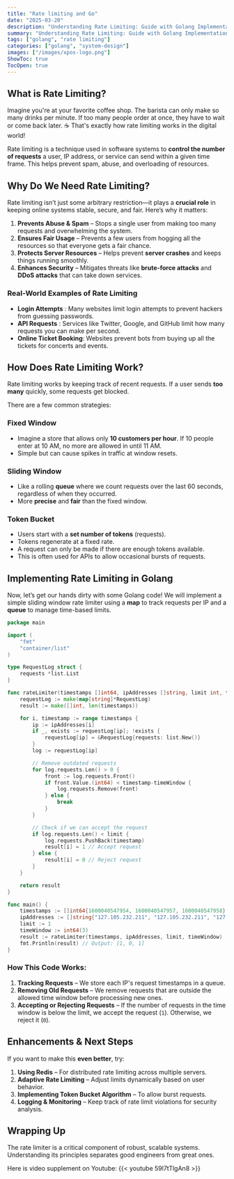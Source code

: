 ```yaml
---
title: "Rate limiting and Go"
date: "2025-03-20"
description: "Understanding Rate Limiting: Guide with Golang Implementation"
summary: "Understanding Rate Limiting: Guide with Golang Implementation"
tags: ["golang", "rate limiting"]
categories: ["golang", "system-design"]
images: ["/images/xpos-logo.png"]
ShowToc: true
TocOpen: true
---
```


## What is Rate Limiting?

Imagine you're at your favorite coffee shop. The barista can only make so many drinks per minute. If too many people order at once, they have to wait or come back later. ☕️ That's exactly how rate limiting works in the digital world!

Rate limiting is a technique used in software systems to **control the number of requests** a user, IP address, or service can send within a given time frame. This helps prevent spam, abuse, and overloading of resources.

## Why Do We Need Rate Limiting?

Rate limiting isn’t just some arbitrary restriction—it plays a **crucial role** in keeping online systems stable, secure, and fair. Here’s why it matters:

1. **Prevents Abuse & Spam** – Stops a single user from making too many requests and overwhelming the system.
2. **️Ensures Fair Usage** – Prevents a few users from hogging all the resources so that everyone gets a fair chance.
3. **Protects Server Resources** – Helps prevent **server crashes** and keeps things running smoothly.
4. **Enhances Security** – Mitigates threats like **brute-force attacks** and **DDoS attacks** that can take down services.

### Real-World Examples of Rate Limiting

- **Login Attempts** : Many websites limit login attempts to prevent hackers from guessing passwords.
- **API Requests** : Services like Twitter, Google, and GitHub limit how many requests you can make per second.
- **Online Ticket Booking**: Websites prevent bots from buying up all the tickets for concerts and events.

## How Does Rate Limiting Work?

Rate limiting works by keeping track of recent requests. If a user sends **too many** quickly, some requests get blocked.

There are a few common strategies:

### Fixed Window

- Imagine a store that allows only **10 customers per hour**. If 10 people enter at 10 AM, no more are allowed in until 11 AM.
- Simple but can cause spikes in traffic at window resets.

### Sliding Window

- Like a rolling **queue** where we count requests over the last 60 seconds, regardless of when they occurred.
- More **precise** and **fair** than the fixed window.

### Token Bucket

- Users start with a **set number of tokens** (requests).
- Tokens regenerate at a fixed rate.
- A request can only be made if there are enough tokens available.
- This is often used for APIs to allow occasional bursts of requests.

## Implementing Rate Limiting in Golang

Now, let’s get our hands dirty with some Golang code! We will implement a simple sliding window rate limiter using a **map** to track requests per IP and a **queue** to manage time-based limits.

```go
package main

import (
	"fmt"
	"container/list"
)

type RequestLog struct {
	requests *list.List
}

func rateLimiter(timestamps []int64, ipAddresses []string, limit int, timeWindow int64) []int {
	requestLog := make(map[string]*RequestLog)
	result := make([]int, len(timestamps))

	for i, timestamp := range timestamps {
		ip := ipAddresses[i]
		if _, exists := requestLog[ip]; !exists {
			requestLog[ip] = &RequestLog{requests: list.New()}
		}
		log := requestLog[ip]

		// Remove outdated requests
		for log.requests.Len() > 0 {
			front := log.requests.Front()
			if front.Value.(int64) < timestamp-timeWindow {
				log.requests.Remove(front)
			} else {
				break
			}
		}

		// Check if we can accept the request
		if log.requests.Len() < limit {
			log.requests.PushBack(timestamp)
			result[i] = 1 // Accept request
		} else {
			result[i] = 0 // Reject request
		}
	}

	return result
}

func main() {
	timestamps := []int64{1600040547954, 1600040547957, 1600040547958}
	ipAddresses := []string{"127.105.232.211", "127.105.232.211", "127.105.232.211"}
	limit := 1
	timeWindow := int64(3)
	result := rateLimiter(timestamps, ipAddresses, limit, timeWindow)
	fmt.Println(result) // Output: [1, 0, 1]
}

```

### How This Code Works:

1. **Tracking Requests** – We store each IP's request timestamps in a queue.
2. **Removing Old Requests** – We remove requests that are outside the allowed time window before processing new ones.
3. **Accepting or Rejecting Requests** – If the number of requests in the time window is below the limit, we accept the request (`1`). Otherwise, we reject it (`0`).

## Enhancements & Next Steps

If you want to make this **even better**, try:

1. **Using Redis** – For distributed rate limiting across multiple servers.
2. **Adaptive Rate Limiting** – Adjust limits dynamically based on user behavior.
3. **Implementing Token Bucket Algorithm** – To allow burst requests.
4. **Logging & Monitoring** – Keep track of rate limit violations for security analysis.

## Wrapping Up

The rate limiter is a critical component of robust, scalable systems. Understanding its principles separates good engineers from great ones.

Here is video supplement on Youtube:
{{< youtube 59l7tTlgAn8 >}}
